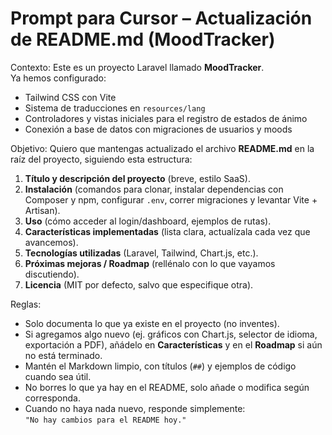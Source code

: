 # Prompt para Cursor – Actualización de README.md (MoodTracker)

Contexto: Este es un proyecto Laravel llamado **MoodTracker**.  
Ya hemos configurado:
- Tailwind CSS con Vite
- Sistema de traducciones en `resources/lang`
- Controladores y vistas iniciales para el registro de estados de ánimo
- Conexión a base de datos con migraciones de usuarios y moods

Objetivo:
Quiero que mantengas actualizado el archivo **README.md** en la raíz del proyecto, siguiendo esta estructura:   

1. **Título y descripción del proyecto** (breve, estilo SaaS).
2. **Instalación** (comandos para clonar, instalar dependencias con Composer y npm, configurar `.env`, correr migraciones y levantar Vite + Artisan).
3. **Uso** (cómo acceder al login/dashboard, ejemplos de rutas).
4. **Características implementadas** (lista clara, actualízala cada vez que avancemos).
5. **Tecnologías utilizadas** (Laravel, Tailwind, Chart.js, etc.).
6. **Próximas mejoras / Roadmap** (rellénalo con lo que vayamos discutiendo).
7. **Licencia** (MIT por defecto, salvo que especifique otra).

Reglas:
- Solo documenta lo que ya existe en el proyecto (no inventes).
- Si agregamos algo nuevo (ej. gráficos con Chart.js, selector de idioma, exportación a PDF), añádelo en **Características** y en el **Roadmap** si aún no está terminado.
- Mantén el Markdown limpio, con títulos (`##`) y ejemplos de código cuando sea útil.
- No borres lo que ya hay en el README, solo añade o modifica según corresponda.
- Cuando no haya nada nuevo, responde simplemente:  
  `"No hay cambios para el README hoy."`
